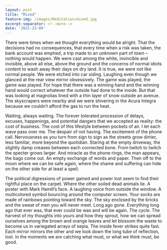 ```yaml
---
layout: post
title: "Mixed"
feature-img: /images/Meditation/mixed.jpg
excerpt-separator: <!--more-->
date: '2021-23-09'
---
```

There were times when we thought everything would be alright. That the decisions had no consequences, that every time when a risk was taken, the bank account was emptied, a trip made to an unknown part of town – nothing would happen. We were cast among the white, invincible and invisible, above all else, above the ground and the concerns of normal idiots content to wash away their days on dry land. It is true, we were not like normal people. We were etched into car siding. Laughing even though we glanced at the rear view mirror obsessively. The game was played, the game was played. For hope that there was a winning hand and the winning hand would correct whatever the outside had done to the inside. But that was looking at magnolias lined with a thin layer of snow outside an avenue. The skyscrapers were nearby and we were shivering in the Acura Integra because we couldn’t afford the gas to run the heat.

Waiting, always waiting. The forever tolerated procession of delays, excuses, happenings, and potential dangers that we accepted as reality: the cost of business. The cost of this lifestyle between pockets of air. I let each wave pass over me. The despair of not having. The excitement of the phone call. Nervousness as you turn from sign to sign as the streets grow dirtier, less familiar, more beyond the quotidian. Staring at the empty driveway, the slightly damp creases between each connected bone. From twitch to twitch the specter grows larger. And miracle as the phone rings, the man appears, the bags come out. An empty exchange of words and paper. Then off to the moon where we can be safe again, where the shame and suffering can hide on the other side for at least a spell.

The political digressions of power gained and power lost seem to find their rightful place on the carpet. Where the other soiled dead animals lie. A poster with Mark Hamill’s face. A laughing voice from outside the window. A multicolored symbol bouncing around the computer screen. Your socks are made of rainbows pointing toward the sky. The sky enclosed by the bricks and the sweat of men you will never meet. Long ago gone. Everything long ago that ever was, that ever could be was and will be again. The cycle. The harvest of my thoughts into yours and how they sprout, how we can spread ourselves among the brown and orange leaves and let blossom the waste to become us in variegated arrays of sepia. The inside fever strikes quite fast. Each mirror mirrors the other and we look down the long tube of reflection, lost. In the moments we are catching what must, or what we think must, be good.
